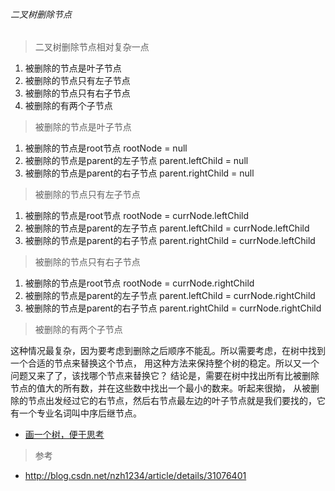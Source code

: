 ###### 二叉树删除节点

> 二叉树删除节点相对复杂一点

1. 被删除的节点是叶子节点
2. 被删除的节点只有左子节点
3. 被删除的节点只有右子节点
4. 被删除的有两个子节点

> 被删除的节点是叶子节点

1. 被删除的节点是root节点
rootNode = null
2. 被删除的节点是parent的左子节点
parent.leftChild = null
3. 被删除的节点是parent的右子节点
parent.rightChild = null

> 被删除的节点只有左子节点

1. 被删除的节点是root节点
rootNode = currNode.leftChild
2. 被删除的节点是parent的左子节点
parent.leftChild = currNode.leftChild
3. 被删除的节点是parent的右子节点
parent.rightChild = currNode.leftChild

> 被删除的节点只有右子节点

1. 被删除的节点是root节点
rootNode = currNode.rightChild
2. 被删除的节点是parent的左子节点
parent.leftChild = currNode.rightChild
3. 被删除的节点是parent的右子节点
parent.rightChild = currNode.rightChild

> 被删除的有两个子节点

这种情况最复杂，因为要考虑到删除之后顺序不能乱。所以需要考虑，在树中找到一个合适的节点来替换这个节点，
用这种方法来保持整个树的稳定。所以又一个问题又来了了，该找哪个节点来替换它？
结论是，需要在树中找出所有比被删除节点的值大的所有数，并在这些数中找出一个最小的数来。听起来很拗，
从被删除的节点出发经过它的右节点，然后右节点最左边的叶子节点就是我们要找的，它有一个专业名词叫中序后继节点。

- [画一个树，便于思考](image_files/tree.png)

> 参考
- http://blog.csdn.net/nzh1234/article/details/31076401


